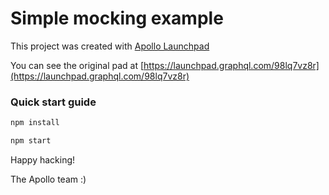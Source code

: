 # Simple mocking example



This project was created with [Apollo Launchpad](https://launchpad.graphql.com)

You can see the original pad at [https://launchpad.graphql.com/98lq7vz8r](https://launchpad.graphql.com/98lq7vz8r)

### Quick start guide

```bash
npm install

npm start
```





Happy hacking!

The Apollo team :)
